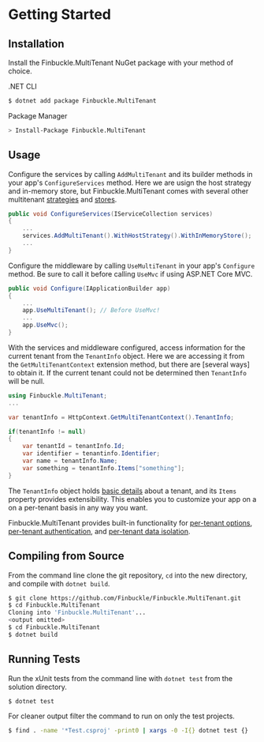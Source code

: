 # Getting Started

## Installation

Install the Finbuckle.MultiTenant NuGet package with your method of choice.

.NET CLI
```bash
$ dotnet add package Finbuckle.MultiTenant
```

Package Manager
```bash
> Install-Package Finbuckle.MultiTenant
```

## Usage

Configure the services by calling `AddMultiTenant` and its builder methods in your app's `ConfigureServices` method. Here we are usign the host strategy and in-memory store, but Finbuckle.MultiTenant comes with several other multitenant [strategies]() and [stores]().

```cs
public void ConfigureServices(IServiceCollection services)
{
    ...
    services.AddMultiTenant().WithHostStrategy().WithInMemoryStore();
    ...
}
```

Configure the middleware by calling `UseMultiTenant` in your app's `Configure` method. Be sure to call it before calling `UseMvc` if using ASP.NET Core MVC.

```cs
public void Configure(IApplicationBuilder app)
{
    ...
    app.UseMultiTenant(); // Before UseMvc!
    ...
    app.UseMvc();
}
```

With the services and middleware configured, access information for the current tenant from the `TenantInfo` object. Here we are accessing it from the `GetMultiTenantContext` extension method, but there are [several ways] to obtain it. If the current tenant could not be determined then `TenantInfo` will be null.

```cs
using Finbuckle.MultiTenant;
...

var tenantInfo = HttpContext.GetMultiTenantContext().TenantInfo;

if(tenantInfo != null)
{
    var tenantId = tenantInfo.Id;
    var identifier = tenantinfo.Identifier;
    var name = tenantInfo.Name;
    var something = tenantInfo.Items["something"];
}
```

The `TenantInfo` object holds [basic details]() about a tenant, and its `Items` property provides extensibility. This enables you to customize your app on a on a per-tenant basis in any way you want.

Finbuckle.MultiTenant provides built-in functionality for [per-tenant options](), [per-tenant authentication](), and [per-tenant data isolation]().

## Compiling from Source

From the command line clone the git repository, `cd` into the new directory, and compile with `dotnet build`.

```bash
$ git clone https://github.com/Finbuckle/Finbuckle.MultiTenant.git
$ cd Finbuckle.MultiTenant
Cloning into 'Finbuckle.MultiTenant'...
<output omitted>
$ cd Finbuckle.MultiTenant
$ dotnet build
```

## Running Tests

Run the xUnit tests from the command line with `dotnet test` from the solution directory.

```bash
$ dotnet test
```

For cleaner output filter the command to run on only the test projects.
```bash
$ find . -name '*Test.csproj' -print0 | xargs -0 -I{} dotnet test {}
```
